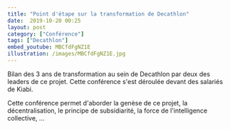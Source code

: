 ```yaml
---
title: "Point d'étape sur la transformation de Decathlon"
date:  2019-10-20 00:25
layout: post
category: ["Conférence"]
tags: ["Decathlon"]
embed_youtube: MBCfdFgNZ1E
illustration: /images/MBCfdFgNZ1E.jpg
---
```


Bilan des 3 ans de transformation au sein de Decathlon par deux des leaders de ce projet. Cette conférence s'est déroulée devant des salariés de Kiabi.

Cette conférence permet d'aborder la genèse de ce projet, la décentralisation, le principe de subsidiarité, la force de l'intelligence collective, ...
